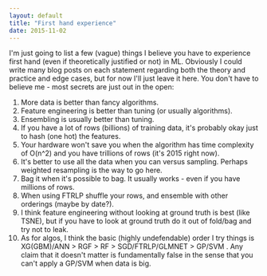 ```yaml
---
layout: default
title: "First hand experience"
date: 2015-11-02
---
```


I'm just going to list a few (vague) things I believe you have to experience first hand (even if theoretically justified or not) in ML. Obviously I could write many blog posts on each statement regarding both the theory and practice and edge cases, but for now I'll just leave it here. You don't have to believe me - most secrets are just out in the open:
1) More data is better than fancy algorithms.
2) Feature engineering is better than tuning (or usually algorithms).
3) Ensembling is usually better than tuning.
4) If you have a lot of rows (billions) of training data, it's probably okay just to hash (one hot) the features.
5) Your hardware won't save you when the algorithm has time complexity of O(n^2) and you have trillions of rows (it's 2015 right now).
6) It's better to use all the data when you can versus sampling. Perhaps weighted resampling is the way to go here.
7) Bag it when it's possible to bag. It usually works - even if you have millions of rows. 
8) When using FTRLP shuffle your rows, and ensemble with other orderings (maybe by date?).
9) I think feature engineering without looking at ground truth is best (like TSNE), but if you have to look at ground truth do it out of fold/bag and try not to leak.
10) As for algos, I think the basic (highly undefendable) order I try things is XG(GBM)/ANN > RGF > RF > SGD/FTRLP/GLMNET > GP/SVM . Any claim that it doesn't matter is fundamentally false in the sense that you can't apply a GP/SVM when data is big. 
